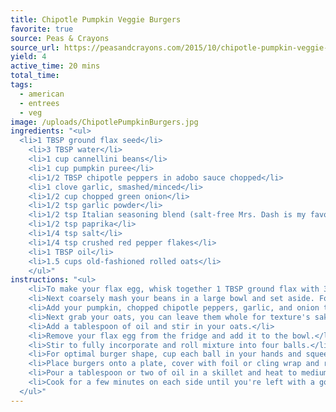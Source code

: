 ```yaml
---
title: Chipotle Pumpkin Veggie Burgers
favorite: true
source: Peas & Crayons
source_url: https://peasandcrayons.com/2015/10/chipotle-pumpkin-veggie-burgers.html
yield: 4
active_time: 20 mins
total_time:
tags:
  - american
  - entrees
  - veg
image: /uploads/ChipotlePumpkinBurgers.jpg
ingredients: "<ul>
  <li>1 TBSP ground flax seed</li>
	<li>3 TBSP water</li>
	<li>1 cup cannellini beans</li>
	<li>1 cup pumpkin puree</li>
	<li>1/2 TBSP chipotle peppers in adobo sauce chopped</li>
	<li>1 clove garlic, smashed/minced</li>
	<li>1/2 cup chopped green onion</li>
	<li>1/2 tsp garlic powder</li>
	<li>1/2 tsp Italian seasoning blend (salt-free Mrs. Dash is my favorite)</li>
	<li>1/2 tsp paprika</li>
	<li>1/4 tsp salt</li>
	<li>1/4 tsp crushed red pepper flakes</li>
	<li>1 TBSP oil</li>
	<li>1.5 cups old-fashioned rolled oats</li>
	</ul>"
instructions: "<ul>
	<li>To make your flax egg, whisk together 1 TBSP ground flax with 3 TBSP water and pop it in the fridge to set.</li>
	<li>Next coarsely mash your beans in a large bowl and set aside. For added texture, you can leave some of the beans in tact.
	<li>Add your pumpkin, chopped chipotle peppers, garlic, and onion to the beans and season with your Italian seasoning blend, salt, garlic powder, paprika and red pepper flakes, then stir to coat.</li>
	<li>Next grab your oats, you can leave them whole for texture's sake, chop them, or pulse them in a blender/processor. I usually go with the latter when photographing my burgers since they make a prettier patty - but all three options are delicious so go with whichever method you prefer!</li>
	<li>Add a tablespoon of oil and stir in your oats.</li>
	<li>Remove your flax egg from the fridge and add it to the bowl.</li>
	<li>Stir to fully incorporate and roll mixture into four balls.</li>
	<li>For optimal burger shape, cup each ball in your hands and squeeze tightly, rotating as you gently, but firmly, press it into a disc.
	<li>Place burgers onto a plate, cover with foil or cling wrap and refrigerate as you prep your buns (or lettuce wraps!) and toppings. This will give them a little while to set. You can even leave them overnight and cook them up the following day. I often make one after 15-30 minutes of chill time and cook up the rest the following day.</li>
	<li>Pour a tablespoon or two of oil in a skillet and heat to medium-high, so the burgers sizzle when you add them to the pan!</li>
	<li>Cook for a few minutes on each side until you're left with a golden crust. and a warm center. Repeat for each burger, or cook two at once if you have a big enough pan! I'd skip crowding all four together just because they're a pain to flip when all up in eachother's business. A tip for perfectly shaped veggie burgers? While sizzling away in the skillet, I use my spatula to gently nudge the sides of each patty and help form the sides into a perfect disc. Works like a charm!</li>
  </ul>"
---
```

